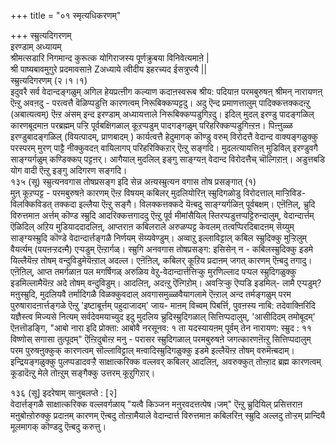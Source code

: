 +++
title = "०१ स्मृत्यधिकरणम्"

+++
स्म्रुत्यदिगरणम्  
इरण्डाम् अध्यायम्  
श्रीमत्सडारि निगमान्द कुरूत्क योगिराजस्य पूर्णक्रुबया विनिवेत्यमाऩे |  
 श्री पाष्यबावमुगुरे प्रदमावसाऩे Zअध्याये त्वीदीय इहरच्यद ईसत्रुप्त्यै ||  
स्म्रुत्यदिगरणम् (२।१।१)  
इदुवरै सर्व वेदान्दङ्गळुम् अगिल हेयप्रत्ऩीग कल्याण कदाऩस्वरूब श्रीय: पदियाऩ परमबुरुषऩ् श्रीमन् नारायणऩ् ऎऩ्ऱु अवऩदु - परत्वत्तै वॆळिप्पडुत्ति कारणत्वम् निरूबिक्कप्पट्टदु। अदु ऎन्द प्रमाणत्तालुम् पादिक्कत्तक्कदऩ्ऱु (अबात्यत्वम्) ऎऩ्ऱ अंसम् इन्द इरण्डाम् अध्यायत्ताले निरूबिक्कप्पडुगिऱदु। इदिल् मुदल् इरण्डु पादङ्गळिल् कारणबूदमाऩ परब्रह्मम् पऱ्ऱि पूर्वबक्षिगळाल् कूऱप्पडुम् पादगङ्गळुम् परिहरिक्कप्पडुगिऩ्ऱऩ। पिऩ्ऩुळ्ळ इरण्डुबादङ्गळिल् (वियत्पादम्, प्राणबादम् ) कार्यत्वत्तै हेदुमागक् कॊण्डु वरुम् विरोदत्तै वेदान्द वाक्यङ्गळुक्कु परस्परम् मुरण् पाट्टै नीक्कुवदऩ् वायिलागप् परिहरिक्किऱार् ऎऩ्ऱु सङ्गदि। मुदलत्यायत्तिऩ् मुडिविल् इरण्डुवगै साङ्ग्यर्गळुम् कण्डिक्कप् पट्टऩर्। आगैयाल् मुदलिल् इङ्गु साङ्ग्यऩ् वेदान्द विरोदत्तैच् चॊल्गिऱाऩ्। अडुत्तबडि योग वादी ऎऩ्ऱु इङ्गु अदिगरण सङ्गदि।  
१३५ (सू) स्म्रुत्यनवगास तोषप्रसङ्ग इदि सेन्न अऩ्यस्म्रुत्यन वगास तोष प्रसङ्गात् (१)  
मुऩ् कूऱप्पट्ट - परमबुरुषऩे कारणम् ऎऩ्ऱ विषयम् कबिलर् मुदलियोरिऩ् स्म्रुदिगळोडु विरोदत्ताल् माऱ्ऱिविड- विलक्किविडत् तक्कदा इल्लैया ऎऩ्ऱु सङ्गै। विलक्कत्तक्कदे यॆऩ्बदु साङ्ग्यर्गळिऩ् पूर्वबक्षम्। एऩॆऩिल्, च्रुदि विरुत्तमाऩ अर्त्तम् कॊण्ड स्म्रुदि आदरिक्कत्तगाददु ऎऩ्ऱु पूर्व मीमांसैयिल् स्तिरप्पडुत्तप्पट्टिरुन्दालुम्, वेदान्दार्त्तम् ऎळिदिल् अऱिय मुडियाददादलिऩ्, आप्तराऩ कबिलराले अरुळप्पट्ट केवलम् तत्वप्पिरदिबादऩम् सॆय्युम् साङ्ग्यस्म्रुदि कॊण्डे वेदान्दार्त्तङ्गळै निर्णयम् सॆय्यवेण्डुम्। अव्वाऱु इल्लाविट्टाल् कबिल स्म्रुदिक्कु मुऱ्ऱिलुम् वैयर्त्यम् (पयऩऱ्ऱदऩ्मै) एऱ्पडुम् ऎऩ्ऱार्गळ्। स्म्रुगि अनवगास तोषप्रसङ्ग: इसिसेन् न - कबिलस्म्रुदिक्कु इडमे यिल्लैयॆऩ्ऱ तोषम् वन्दुविडुमेयॆऩ्ऱाल् अदल्ल। एऩॆऩिल्, कबिलर् कूऱिय प्रदाऩम् जगत् कारणम् ऎऩ्बदु तगादु। एऩॆऩिल्, आप्त तमर्गळाऩ पल मगर्षिगळ् अरुळिय वेऱु-वेदान्दार्त्तत्तिऱ्कु मुरणिल्लाद पऱ्पल स्म्रुदिगळुक्कु इडमिल्लामैयॆऩ्ऱ अदे तोषम् वन्दुविडुम्। आदलिऩ्, अदऩ्ऱु ऎऩ्गिऱोम्। अवऱ्ऱिऱ्कु ऎप्पडि इडमिल्- लामै एऱ्पडुम्? मऩुस्म्रुदि, मुदलियवै तर्मादिगळै विळक्कुवदाल् अवगासमुळ्ळवैयागलामे ऎऩ्ऱाल् अन्द तर्मङ्गळुम् परम पुरुषारादऩार्त्तङ्गळे ऎऩ्ऱु 'इष्टाबूर्त्तम् पहुदाजादम्' जाय- माऩम् विच्वम् पिबर्त्ति, पुवऩस्य नाबि: तदेवाक्ऩिरिदि यज्ञैस्त्व मिज्यसे नित्यम् सर्वदेवमयाच्युद इदु मुदलिय च्रुदिस्म्रुदिगळाल् सित्तिप्पदालुम्, 'आसीदिदम् तमोबूदम्' ऎऩत्तॊडङ्गि, "आबो नारा इदि प्रोक्ता: आबोवै नरसूनव: १ ता यदस्यायऩम् पूर्वम् तेन नारायण: स्म्रुद : ११ विष्णोस् सगासा तुत्पूदम्" ऎऩ्ऱिदुबोऩ्ऱ मनु - परासर स्म्रुदिगळाल् परमबुरुषऩे जगत्कारणऩॆऩ्ऱु सित्तिप्पदालुम् परम पुरुषऩुक्कुक् कारणत्वम् सॊल्लाविट्टाल् मऩ्वादिस्म्रुदिगळुक्कु इडमे इल्लैयॆऩ्ऱ तोषम् वरुमॆऩ्बदाम्। इन्द्रियङ्गळुक्कु पुलप्पडादवऱ्ऱै साक्षात्करिक्क वल्लवर् कबिलर् आदलिऩ्, अवरुक्कुत् तोऩ्ऱाद ब्रह्म कारणत्वम् कूडादॆऩ्ऱु मेले तोऩ्ऱुम् सङ्गैक्कु उत्तरम् कूऱुगिऱार्।

१३६ (सू] इदरेषाम् सानुबलप्ते : [२]  
वेदार्त्तङ्गळै साक्षात्करिक्क वल्लवर्गळाय् "यत्वै किञ्जन मऩुरवदत्तत्पेष।जम्" ऎऩ्ऱु च्रुदियिल् प्रसित्तराऩ मऩुबोऩ्ऱोरुक्कु प्रदाऩम् कारणम् ऎऩ्बदु तोऩ्ऱामैयाले वेदान्दार्त्त विरुत्तमाऩ कबिलरिऩ् स्म्रुदि अल्लदु तोऱ्ऱम् प्रान्दियै मूलमागक् कॊण्डदु ऎऩ्बदु करुत्तु।

